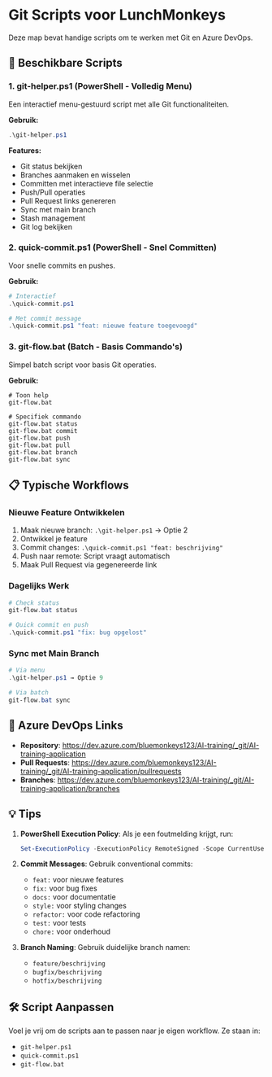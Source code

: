 # Git Scripts voor LunchMonkeys

Deze map bevat handige scripts om te werken met Git en Azure DevOps.

## 🚀 Beschikbare Scripts

### 1. **git-helper.ps1** (PowerShell - Volledig Menu)
Een interactief menu-gestuurd script met alle Git functionaliteiten.

**Gebruik:**
```powershell
.\git-helper.ps1
```

**Features:**
- Git status bekijken
- Branches aanmaken en wisselen
- Committen met interactieve file selectie
- Push/Pull operaties
- Pull Request links genereren
- Sync met main branch
- Stash management
- Git log bekijken

### 2. **quick-commit.ps1** (PowerShell - Snel Committen)
Voor snelle commits en pushes.

**Gebruik:**
```powershell
# Interactief
.\quick-commit.ps1

# Met commit message
.\quick-commit.ps1 "feat: nieuwe feature toegevoegd"
```

### 3. **git-flow.bat** (Batch - Basis Commando's)
Simpel batch script voor basis Git operaties.

**Gebruik:**
```batch
# Toon help
git-flow.bat

# Specifiek commando
git-flow.bat status
git-flow.bat commit
git-flow.bat push
git-flow.bat pull
git-flow.bat branch
git-flow.bat sync
```

## 📋 Typische Workflows

### Nieuwe Feature Ontwikkelen
1. Maak nieuwe branch: `.\git-helper.ps1` → Optie 2
2. Ontwikkel je feature
3. Commit changes: `.\quick-commit.ps1 "feat: beschrijving"`
4. Push naar remote: Script vraagt automatisch
5. Maak Pull Request via gegenereerde link

### Dagelijks Werk
```powershell
# Check status
git-flow.bat status

# Quick commit en push
.\quick-commit.ps1 "fix: bug opgelost"
```

### Sync met Main Branch
```powershell
# Via menu
.\git-helper.ps1 → Optie 9

# Via batch
git-flow.bat sync
```

## 🔗 Azure DevOps Links

- **Repository**: https://dev.azure.com/bluemonkeys123/AI-training/_git/AI-training-application
- **Pull Requests**: https://dev.azure.com/bluemonkeys123/AI-training/_git/AI-training-application/pullrequests
- **Branches**: https://dev.azure.com/bluemonkeys123/AI-training/_git/AI-training-application/branches

## 💡 Tips

1. **PowerShell Execution Policy**: Als je een foutmelding krijgt, run:
   ```powershell
   Set-ExecutionPolicy -ExecutionPolicy RemoteSigned -Scope CurrentUser
   ```

2. **Commit Messages**: Gebruik conventional commits:
   - `feat:` voor nieuwe features
   - `fix:` voor bug fixes
   - `docs:` voor documentatie
   - `style:` voor styling changes
   - `refactor:` voor code refactoring
   - `test:` voor tests
   - `chore:` voor onderhoud

3. **Branch Naming**: Gebruik duidelijke branch namen:
   - `feature/beschrijving`
   - `bugfix/beschrijving`
   - `hotfix/beschrijving`

## 🛠️ Script Aanpassen

Voel je vrij om de scripts aan te passen naar je eigen workflow. Ze staan in:
- `git-helper.ps1`
- `quick-commit.ps1`
- `git-flow.bat`

